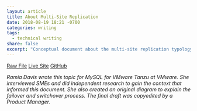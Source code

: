 ```yaml
---
layout: article
title: About Multi-Site Replication
date: 2018-08-19 18:21 -0700
categories: writing
tags:
  - technical writing
share: false
excerpt: "Conceptual document about the multi-site replication typology for MySQL for VMware Tanzu"
---
```

<a href="/downloads/about-multi-site.html.md.erb" class="btn" download="About Multi-Site Replication">Raw File</a> <a href="https://docs.pivotal.io/p-mysql/2-8/about-multi-site.html" target="_blank" class="btn">Live Site</a> <a href="https://github.com/pivotal-cf/docs-mysql/blob/2.8/about-multi-site.html.md.erb" target="_blank" class="btn">GitHub</a>

_Ramia Davis wrote this topic for MySQL for VMware Tanzu at VMware. She interviewed SMEs and did independent research to gain the context that informed this document. She also created an original diagram to explain the failover and switchover process. The final draft was copyedited by a Product Manager._
